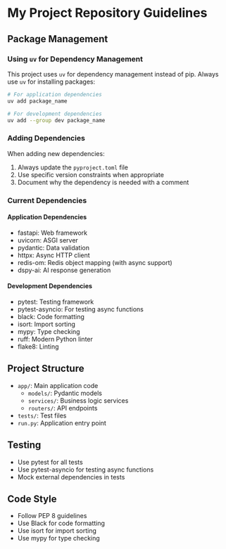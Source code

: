 # My Project Repository Guidelines

## Package Management

### Using `uv` for Dependency Management

This project uses `uv` for dependency management instead of pip. Always use `uv` for installing packages:

```bash
# For application dependencies
uv add package_name

# For development dependencies
uv add --group dev package_name
```

### Adding Dependencies

When adding new dependencies:

1. Always update the `pyproject.toml` file
2. Use specific version constraints when appropriate
3. Document why the dependency is needed with a comment

### Current Dependencies

#### Application Dependencies
- fastapi: Web framework
- uvicorn: ASGI server
- pydantic: Data validation
- httpx: Async HTTP client
- redis-om: Redis object mapping (with async support)
- dspy-ai: AI response generation

#### Development Dependencies
- pytest: Testing framework
- pytest-asyncio: For testing async functions
- black: Code formatting
- isort: Import sorting
- mypy: Type checking
- ruff: Modern Python linter
- flake8: Linting

## Project Structure

- `app/`: Main application code
  - `models/`: Pydantic models
  - `services/`: Business logic services
  - `routers/`: API endpoints
- `tests/`: Test files
- `run.py`: Application entry point

## Testing

- Use pytest for all tests
- Use pytest-asyncio for testing async functions
- Mock external dependencies in tests

## Code Style

- Follow PEP 8 guidelines
- Use Black for code formatting
- Use isort for import sorting
- Use mypy for type checking